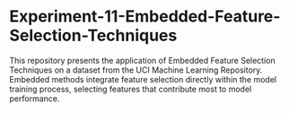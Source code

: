 # Experiment-11-Embedded-Feature-Selection-Techniques
This repository presents the application of Embedded Feature Selection Techniques on a dataset from the UCI Machine Learning Repository. Embedded methods integrate feature selection directly within the model training process, selecting features that contribute most to model performance.
